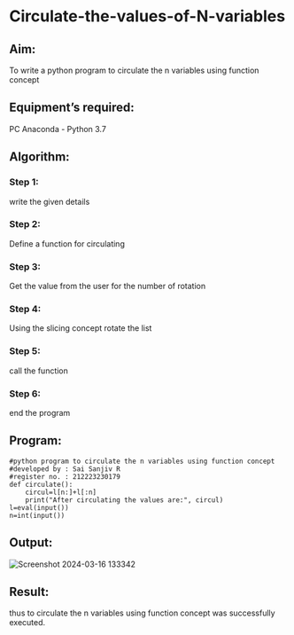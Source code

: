 # Circulate-the-values-of-N-variables
## Aim:
To write a python program to circulate the n variables using function concept
## Equipment’s required:
PC
Anaconda - Python 3.7
## Algorithm: 
### Step 1:
write the given details

### Step 2: 
Define a function for circulating
### Step 3: 
Get the value from the user for the number of rotation
### Step 4: 
Using the slicing concept rotate the list

### Step 5: 
call the function
### Step 6: 
end the program
## Program:
```
#python program to circulate the n variables using function concept
#developed by : Sai Sanjiv R
#register no. : 212223230179
def circulate():
    circul=l[n:]+l[:n]
    print("After circulating the values are:", circul)
l=eval(input())
n=int(input())
```

## Output:
![Screenshot 2024-03-16 133342](https://github.com/SaiSanjiv/Circulate-the-values-of-N-variables/assets/151772975/d5ea4227-3b5f-483d-bd6a-a939bdead019)


## Result:
thus to circulate the n variables using function concept was successfully executed.
